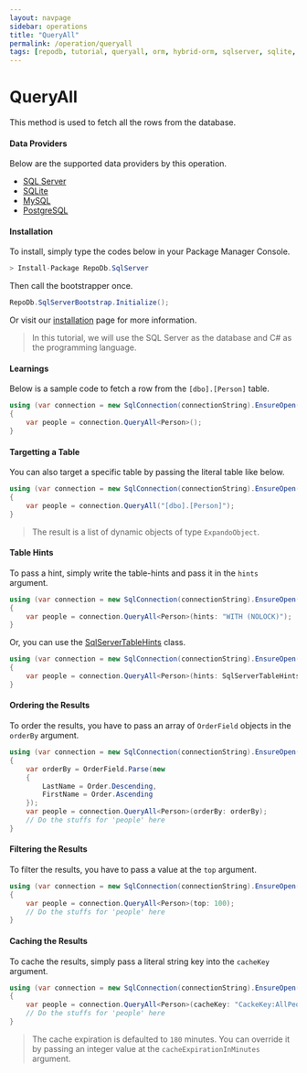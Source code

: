 ```yaml
---
layout: navpage
sidebar: operations
title: "QueryAll"
permalink: /operation/queryall
tags: [repodb, tutorial, queryall, orm, hybrid-orm, sqlserver, sqlite, mysql, postgresql]
---
```


# QueryAll

This method is used to fetch all the rows from the database.

#### Data Providers

Below are the supported data providers by this operation.

- [SQL Server](https://www.nuget.org/packages/RepoDb.SqlServer)
- [SQLite](https://www.nuget.org/packages/RepoDb.SqLite)
- [MySQL](https://www.nuget.org/packages/RepoDb.MySql)
- [PostgreSQL](https://www.nuget.org/packages/RepoDb.PostgreSql)

#### Installation

To install, simply type the codes below in your Package Manager Console.

```csharp
> Install-Package RepoDb.SqlServer
```

Then call the bootstrapper once.

```csharp
RepoDb.SqlServerBootstrap.Initialize();
```

Or visit our [installation](/tutorial/installation) page for more information.

> In this tutorial, we will use the SQL Server as the database and C# as the programming language.

#### Learnings

Below is a sample code to fetch a row from the `[dbo].[Person]` table.

```csharp
using (var connection = new SqlConnection(connectionString).EnsureOpen())
{
	var people = connection.QueryAll<Person>();
}
```

#### Targetting a Table

You can also target a specific table by passing the literal table like below.

```csharp
using (var connection = new SqlConnection(connectionString).EnsureOpen())
{
	var people = connection.QueryAll("[dbo].[Person]");
}
```

> The result is a list of dynamic objects of type `ExpandoObject`.

#### Table Hints

To pass a hint, simply write the table-hints and pass it in the `hints` argument.

```csharp
using (var connection = new SqlConnection(connectionString).EnsureOpen())
{
	var people = connection.QueryAll<Person>(hints: "WITH (NOLOCK)");
}
```

Or, you can use the [SqlServerTableHints](/class/sqlservertablehints) class.

```csharp
using (var connection = new SqlConnection(connectionString).EnsureOpen())
{
	var people = connection.QueryAll<Person>(hints: SqlServerTableHints.TabLock);
}
```

#### Ordering the Results

To order the results, you have to pass an array of `OrderField` objects in the `orderBy` argument.

```csharp
using (var connection = new SqlConnection(connectionString).EnsureOpen())
{
	var orderBy = OrderField.Parse(new
	{
		LastName = Order.Descending,
		FirstName = Order.Ascending
	});
	var people = connection.QueryAll<Person>(orderBy: orderBy);
	// Do the stuffs for 'people' here
}
```

#### Filtering the Results

To filter the results, you have to pass a value at the `top` argument.

```csharp
using (var connection = new SqlConnection(connectionString).EnsureOpen())
{
	var people = connection.QueryAll<Person>(top: 100);
	// Do the stuffs for 'people' here
}
```

#### Caching the Results

To cache the results, simply pass a literal string key into the `cacheKey` argument.

```csharp
using (var connection = new SqlConnection(connectionString).EnsureOpen())
{
	var people = connection.QueryAll<Person>(cacheKey: "CackeKey:AllPeople");
	// Do the stuffs for 'people' here
}
```

> The cache expiration is defaulted to `180` minutes. You can override it by passing an integer value at the `cacheExpirationInMinutes` argument.
